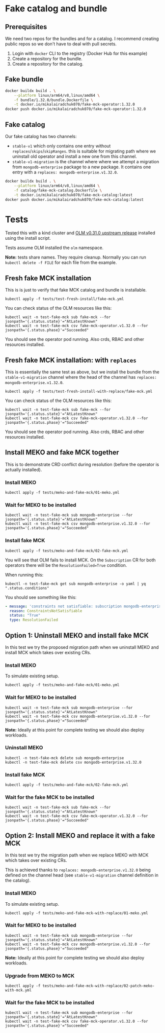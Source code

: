 # Fake catalog and bundle

## Prerequisites

We need two repos for the bundles and for a catalog.
I recommend creating public repos so we don't have to deal with pull secrets.

1. Login with `docker` CLI to the registry (Docker Hub for this example)
1. Create a repository for the bundle.
1. Create a repository for the catalog.


## Fake bundle

```bash
docker buildx build . \
    --platform linux/arm64/v8,linux/amd64 \
    -f bundle/1.32.0/bundle.Dockerfile \
    -t docker.io/mikalairadchuk070/fake-mck-operator:1.32.0
docker push docker.io/mikalairadchuk070/fake-mck-operator:1.32.0
```

## Fake catalog

Our fake catalog has two channels:
* `stable-v1` which only contains one entry without `replaces`/`skips`/`skipRanges`.
  this is suitable for migrating path where we uninstall old operator and install
  a new one from this channel.
* `stable-v1-migration` is the channel where where we attempt
  a migration from `mongodb-enterprise` package to a new package.
  It contains one entry with a `replaces: mongodb-enterprise.v1.32.0`.

```bash
docker buildx build . \
    --platform linux/arm64/v8,linux/amd64 \
    -f catalog/fake-mck-catalog.Dockerfile \
    -t docker.io/mikalairadchuk070/fake-mck-catalog:latest
docker push docker.io/mikalairadchuk070/fake-mck-catalog:latest
```

# Tests

Tested this with a kind cluster and [OLM v0.31.0 upstream release](https://github.com/operator-framework/operator-lifecycle-manager/releases/tag/v0.31.0) installed using the install script.

Tests assume OLM installed the `olm` namespace.

**Note:** tests share names. They require cleanup.
Normally you can run `kubectl delete -f FILE` for each file from the example.

## Fresh fake MCK installation

This is is just to verify that fake MCK catalog and bundle is installable.

```
kubectl apply -f tests/test-fresh-install/fake-mck.yml
```

You can check status of the OLM resources like this:

```
kubectl wait -n test-fake-mck sub fake-mck --for jsonpath='{.status.state}'="AtLatestKnown"
kubectl wait -n test-fake-mck csv fake-mck-operator.v1.32.0 --for jsonpath='{.status.phase}'="Succeeded"
```

You should see the operator pod running. Also crds, RBAC and other resources installed.

## Fresh fake MCK installation: with `replaces`

This is essentially the same test as above, but we install
the bundle from the `stable-v1-migration` channel where
the head of the channel has `replaces: mongodb-enterprise.v1.32.0`.

```
kubectl apply -f tests/test-fresh-install-with-replace/fake-mck.yml
```

You can check status of the OLM resources like this:

```
kubectl wait -n test-fake-mck sub fake-mck --for jsonpath='{.status.state}'="AtLatestKnown"
kubectl wait -n test-fake-mck csv fake-mck-operator.v1.32.0 --for jsonpath='{.status.phase}'="Succeeded"
```

You should see the operator pod running. Also crds, RBAC and other resources installed.

## Install MEKO and fake MCK together

This is to demonstrate CRD conflict during resolution (before the operator is actually installed).

### Install MEKO
```
kubectl apply -f tests/meko-and-fake-mck/01-meko.yml
```

### Wait for MEKO to be installed
```
kubectl wait -n test-fake-mck sub mongodb-enterprise --for jsonpath='{.status.state}'="AtLatestKnown"
kubectl wait -n test-fake-mck csv mongodb-enterprise.v1.32.0 --for jsonpath='{.status.phase}'="Succeeded"
```

### Install fake MCK

```
kubectl apply -f tests/meko-and-fake-mck/02-fake-mck.yml
```

You will see that OLM fails to install MCK. On the `Subscription` CR for both operators there will be the `ResolutionFailed=True` condition.

When running this:
```
kubectl -n test-fake-mck get sub mongodb-enterprise -o yaml | yq ".status.conditions"
```

You should see something like this:

```yaml
- message: 'constraints not satisfiable: subscription mongodb-enterprise requires @existing/test-fake-mck//mongodb-enterprise.v1.32.0, subscription mongodb-enterprise exists, subscription fake-mck exists, subscription fake-mck requires fake-mck-catalog/olm/stable-v1/fake-mck-operator.v1.32.0, @existing/test-fake-mck//mongodb-enterprise.v1.32.0 and fake-mck-catalog/olm/stable-v1/fake-mck-operator.v1.32.0 provide MongoDBOpsManager (mongodb.com/v1)'
  reason: ConstraintsNotSatisfiable
  status: "True"
  type: ResolutionFailed
```

## Option 1: Uninstall MEKO and install fake MCK

In this test we try the proposed migration path when we uninstall MEKO
and install MCK which takes over existing CRs.

### Install MEKO

To simulate existing setup.

```
kubectl apply -f tests/meko-and-fake-mck/01-meko.yml
```

### Wait for MEKO to be installed
```
kubectl wait -n test-fake-mck sub mongodb-enterprise --for jsonpath='{.status.state}'="AtLatestKnown"
kubectl wait -n test-fake-mck csv mongodb-enterprise.v1.32.0 --for jsonpath='{.status.phase}'="Succeeded"
```

**Note:** Ideally at this point for complete testing we should also deploy workloads.

### Uninstall MEKO

```
kubectl -n test-fake-mck delete sub mongodb-enterprise
kubectl -n test-fake-mck delete csv mongodb-enterprise.v1.32.0
```

### Install fake MCK

```
kubectl apply -f tests/meko-and-fake-mck/02-fake-mck.yml
```

### Wait for the fake MCK to be installed
```
kubectl wait -n test-fake-mck sub fake-mck --for jsonpath='{.status.state}'="AtLatestKnown"
kubectl wait -n test-fake-mck csv fake-mck-operator.v1.32.0 --for jsonpath='{.status.phase}'="Succeeded"
```

## Option 2: Install MEKO and replace it with a fake MCK

In this test we try the migration path when we replace MEKO
with MCK which takes over existing CRs.

This is achieved thanks to `replaces: mongodb-enterprise.v1.32.0` being defined
on the channel head (see `stable-v1-migration` channel definition in the catalog).

### Install MEKO

To simulate existing setup.

```
kubectl apply -f tests/meko-and-fake-mck-with-replace/01-meko.yml
```

### Wait for MEKO to be installed
```
kubectl wait -n test-fake-mck sub mongodb-enterprise --for jsonpath='{.status.state}'="AtLatestKnown"
kubectl wait -n test-fake-mck csv mongodb-enterprise.v1.32.0 --for jsonpath='{.status.phase}'="Succeeded"
```

**Note:** Ideally at this point for complete testing we should also deploy workloads.

### Upgrade from MEKO to MCK

```
kubectl apply -f tests/meko-and-fake-mck-with-replace/02-patch-meko-with-mck.yml
```

### Wait for the fake MCK to be installed
```
kubectl wait -n test-fake-mck sub mongodb-enterprise --for jsonpath='{.status.state}'="AtLatestKnown"
kubectl wait -n test-fake-mck csv fake-mck-operator.v1.32.0 --for jsonpath='{.status.phase}'="Succeeded"
```
